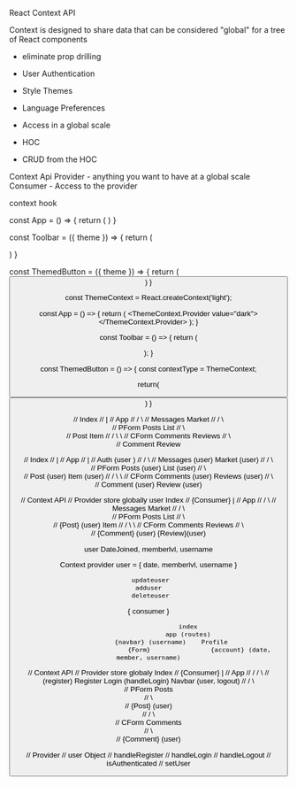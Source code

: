React Context API


Context is designed to share data that can be considered "global" for a 
tree of React components
  - eliminate prop drilling

  - User Authentication
  - Style Themes
  - Language Preferences 
  - Access in a global scale
   - HOC 
   - CRUD from the HOC


Context Api 
  Provider - anything you want to have at a global scale
  Consumer - Access to the provider 

  context hook






  const App = () => {
    return ( 
      <Toolbar theme="dark" />
    )
  }
  
  const Toolbar = ({ theme }) =>  {
    return (
      <div>
        <ThemedButton theme={theme} />
      </div>
    )
  }
  
  const ThemedButton = ({ theme }) => {
    return (
      <Button theme={theme} />
    )
  }



const ThemeContext = React.createContext('light');

const App = () => {
  return (
    <ThemeContext.Provider value="dark">
      <Toolbar />
    </ThemeContext.Provider>
  );
}

const Toolbar = () =>  {
  return (
    <div>
      <ThemedButton />
    </div>
  );
}

const ThemedButton = () => {
  const contextType = ThemeContext;
  
  return(
    <Button theme={this.context} />
  )
}




  //                                  Index
  //                                    |
  //                                   App
  //                               /             \ 
  //                         Messages             Market 
  //                           / \                      \
  //                   PForm       Posts                 List 
  //                                 \                     \
  //                                  Post                Item 
  //                                   / \                     \ 
  //                             CForm    Comments          Reviews 
  //                                       \                       \
  //                                        Comment              Review













  //                                   Index
  //                                     |
  //                                    App
  //                                     |
  //                                    Auth (user )
  //                               /             \ 
  //                         Messages (user)      Market  (user) 
  //                           / \                      \
                    // PForm       Posts (user)           List (user) 
  //                                 \                     \
  //                                 Post (user)            Item (user) 
  //                                   / \                     \ 
  //                             CForm    Comments (user)       Reviews (user) 
  //                                       \                       \
  //                                         Comment (user)        Review (user)










//  Context API
//  Provider store globally user  Index
// {Consumer}                     |
//                                App
//                               /             \ 
//                         Messages             Market 
//                           / \                      \
//                   PForm       Posts                 List 
//                                 \                     \
//                                 {Post} (user)            Item 
//                                   / \                     \ 
//                             CForm    Comments          Reviews 
//                                       \                       \
//                                         {Comment} (user)        {Review}(user)



user DateJoined, memberlvl, username


 Context
  provider 
     user  = { date, memberlvl, username }

     updateuser
     adduser 
     deleteuser
 { consumer }
 
                          index 
                         app (routes)
                {navbar} (username)    Profile
                               {Form}                {account} (date, member, username)


//  Context API
//  Provider  store globaly        Index
// {Consumer}                     |
//                                App
//                 /              /             \ 
//   (register)  Register         Login (handleLogin)           Navbar (user, logout)
//                           / \                      
//                   PForm       Posts                 
//                                 \                     
//                                 {Post} (user)            
//                                   / \                     
//                             CForm    Comments           
//                                       \                       
//                                         {Comment} (user)      

// Provider
//   user Object
//   handleRegister
//   handleLogin
//   handleLogout
//   isAuthenticated
//   setUser